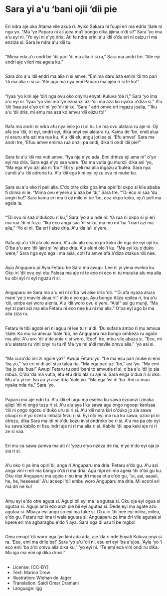 # Sara yi a'u ‘bani ojii ‘dii pie

##
Eri ndra aje oko Atama vile akua ri.
Ayiko Sakaru ni fuupi eri ma edria
‘dale ni nga yo.
“Ma ‘ye Paparu ni aji ajea ma'i
bongo dika jijima o'di si!” Sara ‘yo
ima a'u eyi ni. ‘Yo eyi ni e'yo dria.
Ati fe ndra erini a'u ‘dii o'du eri ni
osizu ri ma enziza si. Sara le ndra
a'u ‘dii tu.

##
“Mima eda a'u ondi be ‘dii pari ‘di
ma alia ri si ra,” Sara ma andri tre.
“Ale eyi endri aje vileri ma ageia
ku.”

##
Sara dro a'u ‘dii endri ma alia ri si
amve. “Emima daru aza emini ‘di
tro pari ‘di ma alia ri si ra. ‘Ale agu
ma nya emi Paparu ma ajea ri si te
ku!”

##
“Iyaa ‘yo kini aje ‘diri nga ovu oko
onyiru enyati Kuluva ‘de ri,” Sara
‘yo ima a'u eyi ni. ‘Iyaa ‘yo vini ma
‘ye ezoanzi azi ‘dii ma aza ko nyaka
a'diza si.”
A'u ‘dii ‘baa asi e'yo eri ni ‘yo ‘dii si
ku.
‘Sara!' adri omve eri ingazu joalia,
“'Iku a'u ‘dii dria, mi emu ma aza ko
emvu ‘dii ojizu fo!”

##

##
Rafa ma andri ni ndra afu nya ivile jo ri si tu. Le ma ovu alatara ru
aje ni. Oji afa joa ‘dii, tri eyi, ondri eyi, dika onyi eyi alatara ru.
Kamu de ‘bo, ondi alua ni esuru afa azi ma rua ku.
A'u ‘dii elu angu jotilea si. ‘Efu amve!' Sara ma andri tre, ‘Efuu
amve emima rua onzi, pa andi, dika ti ondi ‘dii pie!”

##
Sara bi a'u ‘dii ma vuti amve. “Iya nje e'yo ada. Emi
drinza eji ama ni” o'yo eyi ma dria. Sara ega e'yo saa
were. ‘Da ma vutia gu munzii dika asi ‘yo, “Ma ega
e'yo azi ala ni ‘bo.”
Ebi yi peli ma alia ingazu a'bulea. Sara nya candi a'u
‘dii adroria tu. A'u ‘dii ega kini eyi ojizu ovu ni muke
ku.

##
Sara su a'u oko ri peli alia. E'do otre
dika gba ima opiri'bi okpo si kile
ababa fi drinia ni le.
“Mima ovu e'yere a'u aza be ‘di,”
Sara tre. “'Di eco ni saa ‘du angiri
ku!”
Sara kamu eri ma ti oji mile ni be
‘bo, eca okpo koko, oju'i peli ma
ageia la.

##
“‘Di ovu ni saa o'dukozu ri ku,” Sara
‘yo a'u nde ni. Ya rua ni okpo si yi
eri ma rua ‘di ni fuzu.
“Ika eco anga saa ‘di si ku, ma mu
mi ‘ba ‘i oari azi ma alia,” ‘Yo ei ni.
‘Ba eri I aise dria. A'u ‘da la'i e'yere.

##
Rafa oji a'u ‘dii alu alu woro. A'u alu alu eca okpo
koko de nga de eyi ojii ku. O'ba a'u aro ‘dii laini si ‘wi
aise dria. A'u aluni olo ‘i ku. “Ma eyi ku o'duko were,”
Sara nga eyo ega i ma asia, coti fu amve afa a'diza
otakua ‘dii nee.

##
Ayia Anguparu pi Ayia Fetaru be
Sara ma awupi. Lee ni yi yima
eselea ku.
Oku iri ‘dii ovu eyi otu Palesa ma aje
ni te eco ni eco ni tu mutuka alu ma
alia ku obi eyi ni eyi nguzu ri si.

##
Anguparu ne Sara ma a'u eri ni o'ba ‘wi aise dria ‘dii.
“'Di afa nyaza aluza mani ‘ye ji mavile akua ri!” e'do
e'yo ega. Ayu bongo Aliza opilea ri, tra a'u ‘dii, ombe
eyi woro alenia. A'u ‘dii woro ovu e'yere. “Ala!” asi gu
munji, “Ma eyi zi pari azi ma alia Fetaru ni eco nee ku
ni ma alia.” O'ba eyi ago bi ma alia ziza ru.

##
Fetaru le tibi agobi eri ni aguu ni lee tu ri a'di. ‘Du sufaria ambo ri
mu amvua ‘dale.
Ka mu ca amvua ‘dale ‘bo, ne Anguparu ma bongo ombeza ru
agobi ma alia. A'u aro ‘dii a'de ania ri si woro. ‘Eee!' tre, mbu vile
abaza si.
“Eee, mi a'u alatara ru vini onyi ru tu ri! Ma ‘ye mi a'di mavile
omvu alia,” ‘yo asi si.

##

##
“Ma curu'do imi zi ngole ya?” Awupi Fetaru‘yo. “Le ma esu pari
muke ni emi ‘ba zu,” ‘yo eri ni di aci si jo talaa ria. “Ma ega pari azi
‘bo,” asi ‘yo. “Ma emi ‘ba jo sia ‘bua!” Awupi Fetaru tu pati ‘bani to
amvutia ri si, o'ba a'u ‘dii jo sia mbua.
O'du ‘da ma vutia, etu efu drio ala ru aje ni. Sara enga o'dua ri si
oko. Mu a'u yi ne. Isu au yi aise dria ‘dale yo. “Ma ega ‘wi di ‘bo.
Ani ra muu nyaka nda ria,” Sara ‘yo.

##
Paparu ma aje ndri tu. A'u ‘dii efi agu ma eselea ku
sawa ezoanzi izinaka ajiipi ‘dii ni ongo tuzu ri si. A'u
alu aya I ku sawa agu ongo ngoopi kanisaa ‘dii ni
ongo ngozu o'duko uru si ri si. A'u ‘dii ndra kiri
o'duko jo sia sawa oluupi ni e'yo nzezu imbata fezu ri
si.
Eyi olo eyi ma rua ku sawa, ozoo pi ni otrezu, dika
Sara ma idi ni o'du kozu inisi ondroko be ri si. A'u ma
pa olo eyi ku sawa kabilo ni fizu indri aje ni ri ma alia
ri si. Kabilo ‘dii apa keki aje ni ri ze si vaa.

##
Eri mu ca sawa zamva ma ati ni
‘yezu e'yo nzeza de ria, e'yo e'do
eyi oja jo sia ri si.

##
A'u oko ri ya ima opiri'bi, anga ri Anguparu ma dria. Petaru e'do
gu. A'u azi anga vini ri eri ma bongo o'di ri ma dria. Agu riipi eri
ma ageia ‘dii o'bii gu ku.
Oku riipi Anguparu ma ageia ri su ima dri mesa etia e'do gu, “ai,
aai, aaaaii, he, he, heeeeee!' A'u aceepi ‘dii embu woro Anguparu
ma dria. Mi econi eri ma dri ne ku!

##

##
Amu eyi e'do otre aguta si. Agupi bii eyi ma ‘a agutaa si. Oku oja
eyi ogua si agutaa si. Agupi anzi ezo anzi pie bii eyi agutaa si.
Dede eyi ma agate azu agutaa si. Mbaza eyi angu so eyi ma tuke
si.
Oku iri ‘dii nee eyi milea, milea, e'do gu. Fetaru nzi ima ti wala
agutaa si. Anguaparu ze ima dri vile agutaa si kpere eri ma
agbaragbu e'do ‘i aya. Sara nga di usu ti be mgbo!

##

##
Omu emupi ‘dii woro nga ‘yo kini ada ada, aje ‘da ri nde Enyati
Kuluva onyi si ra. ‘Eee, emi ma drile ba!' Sara ‘yo a'u ‘dii ni, esu eri
eyi ‘ba a'ujoa. ‘Ayia ‘yo ‘i eco emi ‘ba a'di omvu alia dika ku,” ‘yo
eyi ni. “Te emi eca vini ondi ru dika. Ma iga ma emi oji dika drusi!”

##

##
* License: [CC-BY]
* Text: Marion Drew
* Illustration: Wiehan de Jager
* Translation: Saidi Omar Dramani
* Language: lgg
